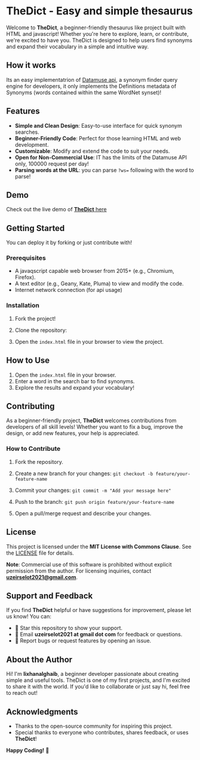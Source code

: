 # TheDict - Easy and simple thesaurus

Welcome to **TheDict**, a beginner-friendly thesaurus like project built with HTML and javascript! Whether you're here to explore, learn, or contribute, we're excited to have you. TheDict is designed to help users find synonyms and expand their vocabulary in a simple and intuitive way.

## How it works

Its an easy implementatrion of [Datamuse api](https://www.datamuse.com/api/), a synonym finder query engine for developers, it only implements the Definitions metadata of Synonyms (words contained within the same WordNet synset)!

## Features

- **Simple and Clean Design**: Easy-to-use interface for quick synonym searches.
- **Beginner-Friendly Code**: Perfect for those learning HTML and web development.
- **Customizable**: Modify and extend the code to suit your needs.
- **Open for Non-Commercial Use**: IT has the limits of the Datamuse API only, 100000 request per day!
- **Parsing words at the URL**: you can parse `?ws=` following with the word to parse!

## Demo

Check out the live demo of [**TheDict** here](https://lixanalghaib.github.io/Thedict/index.html?sw=thesaurus)

## Getting Started

You can deploy it by forking or just contribute with!

### Prerequisites

- A javaqscript capable web browser from 2015+ (e.g., Chromium, Firefox).
- A text editor (e.g., Geany, Kate, Pluma) to view and modify the code.
- Internet network connection (for api usage)

### Installation

1. Fork the project!

2. Clone the repository:

3. Open the `index.html` file in your browser to view the project.

## How to Use

1. Open the `index.html` file in your browser.
2. Enter a word in the search bar to find synonyms.
3. Explore the results and expand your vocabulary!

## Contributing

As a beginner-friendly project, **TheDict** welcomes contributions from developers of all skill levels! Whether you want to fix a bug, improve the design, or add new features, your help is appreciated.

### How to Contribute

1. Fork the repository.

2. Create a new branch for your changes: `git checkout -b feature/your-feature-name`

3. Commit your changes: `git commit -m "Add your message here"`

4. Push to the branch: `git push origin feature/your-feature-name`

5. Open a pull/merge request and describe your changes.

## License

This project is licensed under the **MIT License with Commons Clause**. See the [LICENSE](LICENSE) file for details.

**Note**: Commercial use of this software is prohibited without explicit permission from the author. For licensing inquiries, contact **uzeirselot2021@gmail.com**.

## Support and Feedback

If you find **TheDict** helpful or have suggestions for improvement, please let us know! You can:

- 🌟 Star this repository to show your support.
- 📧 Email **uzeirselot2021 at gmail dot com** for feedback or questions.
- 🐛 Report bugs or request features by opening an issue.


## About the Author

Hi! I'm **lixhanalghaib**, a beginner developer passionate about creating simple and useful tools. TheDict is one of my first projects, and I'm excited to share it with the world. If you'd like to collaborate or just say hi, feel free to reach out!


## Acknowledgments

- Thanks to the open-source community for inspiring this project.
- Special thanks to everyone who contributes, shares feedback, or uses **TheDict**!

**Happy Coding!** 🚀
